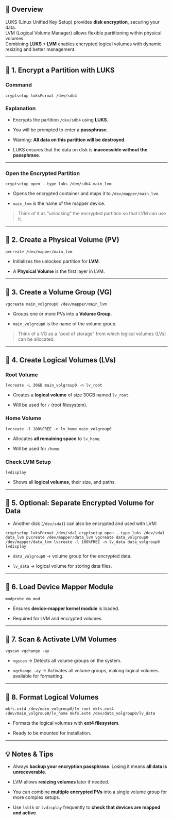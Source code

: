 ## 📘 Overview
LUKS (Linux Unified Key Setup) provides **disk encryption**, securing your data.  
LVM (Logical Volume Manager) allows flexible partitioning within physical volumes.  
Combining **LUKS + LVM** enables encrypted logical volumes with dynamic resizing and better management.

---

## 🧠 1. Encrypt a Partition with LUKS

### Command
	cryptsetup luksFormat /dev/sdb4

### Explanation

- Encrypts the partition `/dev/sdb4` using **LUKS**.
    
- You will be prompted to enter a **passphrase**.
    
- Warning: **All data on this partition will be destroyed**.
    
- LUKS ensures that the data on disk is **inaccessible without the passphrase**.
    

---

### Open the Encrypted Partition

`cryptsetup open --type luks /dev/sdb4 main_lvm`

- Opens the encrypted container and maps it to `/dev/mapper/main_lvm`.
    
- `main_lvm` is the name of the mapper device.
    

> Think of it as “unlocking” the encrypted partition so that LVM can use it.

---

## 🧠 2. Create a Physical Volume (PV)

`pvcreate /dev/mapper/main_lvm`

- Initializes the unlocked partition for **LVM**.
    
- A **Physical Volume** is the first layer in LVM.
    

---

## 🧠 3. Create a Volume Group (VG)

`vgcreate main_volgroup0 /dev/mapper/main_lvm`

- Groups one or more PVs into a **Volume Group**.
    
- `main_volgroup0` is the name of the volume group.
    

> Think of a VG as a “pool of storage” from which logical volumes (LVs) can be allocated.

---

## 🧠 4. Create Logical Volumes (LVs)

### Root Volume

`lvcreate -L 30GB main_volgroup0 -n lv_root`

- Creates a **logical volume** of size 30GB named `lv_root`.
    
- Will be used for `/` (root filesystem).
    

### Home Volume

`lvcreate -l 100%FREE -n lv_home main_volgroup0`

- Allocates **all remaining space** to `lv_home`.
    
- Will be used for `/home`.
    

### Check LVM Setup

`lvdisplay`

- Shows all **logical volumes**, their size, and paths.
    

---

## 🧠 5. Optional: Separate Encrypted Volume for Data

- Another disk (`/dev/sda1`) can also be encrypted and used with LVM:
    

`cryptsetup luksFormat /dev/sda1 cryptsetup open --type luks /dev/sda1 data_lvm pvcreate /dev/mapper/data_lvm vgcreate data_volgroup0 /dev/mapper/data_lvm lvcreate -l 100%FREE -n lv_data data_volgroup0 lvdisplay`

- `data_volgroup0` → volume group for the encrypted data.
    
- `lv_data` → logical volume for storing data files.
    

---

## 🧠 6. Load Device Mapper Module

`modprobe dm_mod`

- Ensures **device-mapper kernel module** is loaded.
    
- Required for LVM and encrypted volumes.
    

---

## 🧠 7. Scan & Activate LVM Volumes

`vgscan vgchange -ay`

- `vgscan` → Detects all volume groups on the system.
    
- `vgchange -ay` → Activates all volume groups, making logical volumes available for formatting.
    

---

## 🧠 8. Format Logical Volumes

`mkfs.ext4 /dev/main_volgroup0/lv_root mkfs.ext4 /dev/main_volgroup0/lv_home mkfs.ext4 /dev/data_volgroup0/lv_data`

- Formats the logical volumes with **ext4 filesystem**.
    
- Ready to be mounted for installation.
    

---

## 💡 Notes & Tips

- Always **backup your encryption passphrase**. Losing it means **all data is unrecoverable**.
    
- LVM allows **resizing volumes** later if needed.
    
- You can combine **multiple encrypted PVs** into a single volume group for more complex setups.
    
- Use `lsblk` or `lvdisplay` frequently to **check that devices are mapped and active**.